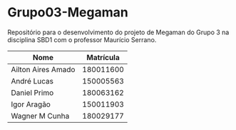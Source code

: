 # Grupo03-Megaman
Repositório para o desenvolvimento do projeto de Megaman do Grupo 3 na disciplina SBD1 com o professor Maurício Serrano.

| Nome | Matrícula |
|----|------------|
|Ailton Aires Amado | 180011600 |
| André Lucas | 150005563 |
| Daniel Primo | 180063162 |
| Igor Aragão | 150011903|
| Wagner M Cunha | 180029177 |


